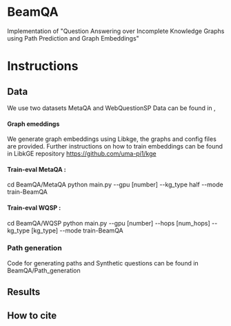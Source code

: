 # BeamQA

Implementation of "Question Answering over Incomplete Knowledge Graphs using Path Prediction and Graph Embeddings"


# Instructions 

## Data 

We use two datasets MetaQA and WebQuestionSP
Data can be found in , 

#### Graph emeddings 
We generate graph embeddings using Libkge, the graphs and config files are provided. Further instructions on how to train embeddings can be found in LibkGE repository https://github.com/uma-pi1/kge

#### Train-eval MetaQA : 
cd BeamQA/MetaQA 
python main.py --gpu [number] --kg_type half --mode train-BeamQA


#### Train-eval WQSP : 
cd BeamQA/WQSP
python main.py --gpu [number] --hops [num_hops] --kg_type [kg_type] --mode train-BeamQA


### Path generation 
Code for generating paths and Synthetic questions can be found in BeamQA/Path_generation


## Results

## How to cite
